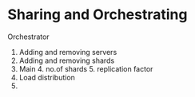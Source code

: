 # Sharing and Orchestrating

Orchestrator
1. Adding and removing servers
2. Adding and removing shards
3. Main
   4. no.of shards
   5. replication factor
6. Load distribution
7. 